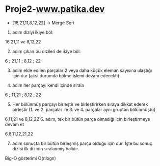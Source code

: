 # Proje2-www.patika.dev

* [16,21,11,8,12,22] -> Merge Sort

1. adım diziyi ikiye böl:

16,21,11 ve 8,12,22

2. adım çıkan bu dizileri de ikiye böl:

6 ; 21,11 ; 8,12 ; 22

3. adım elde edilen parçalar 2 veya daha küçük eleman sayısına ulaştığı için dur (aksi durumda bölme işlemi devam edecekti)

4. adım her parçayı kendi içinde sırala

6 ; 11,21 ; 8,12 ; 22

5. Her bölünmüş parçayı birleştir ve birleştirirken sıraya dikkat ederek birleştir (1. ve 2. parçalar ile 3. ve 4. parçalar aynı gruptan bölünmüştü)

6,11,21 ve 8,12,22
6. adım, tek bir bütün parça olmadığı için birleştirmeye devam et

6,8,11,12,21,22

7. adım sonuçta bir bütün birleşmiş parça olduğu için dur. İşte bu sonuç dizisi ilk dizinin sıralanmış halidir.

Big-O gösterimi O(nlogn)
